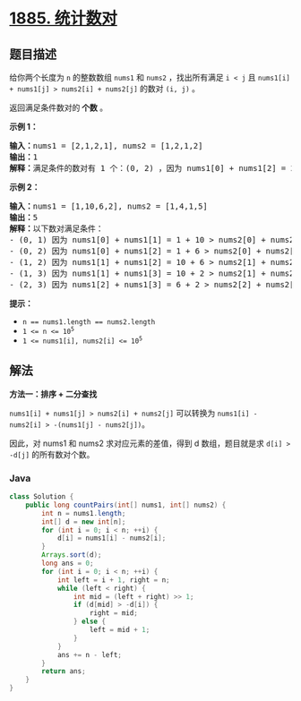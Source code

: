 # [1885. 统计数对](https://leetcode.cn/problems/count-pairs-in-two-arrays)

## 题目描述

<p>给你两个长度为 <code>n</code> 的整数数组 <code>nums1</code>&nbsp;和&nbsp;<code>nums2</code> ，找出所有满足 <code>i &lt; j</code> 且 <code>nums1[i] + nums1[j] &gt; nums2[i] + nums2[j]</code>&nbsp;的数对 <code>(i, j)</code> 。</p>

<p>返回满足条件数对的<strong> 个数</strong> 。</p>

<p><strong>示例 1：</strong></p>

<pre>
<strong>输入：</strong>nums1 = [2,1,2,1], nums2 = [1,2,1,2]
<strong>输出：</strong>1
<strong>解释：</strong>满足条件的数对有 1 个：(0, 2) ，因为 nums1[0] + nums1[2] = 2 + 2 &gt; nums2[0] + nums2[2] = 1 + 1</pre>

<p><strong>示例 2：</strong></p>

<pre>
<strong>输入：</strong>nums1 = [1,10,6,2], nums2 = [1,4,1,5]
<strong>输出：</strong>5
<strong>解释：</strong>以下数对满足条件：
- (0, 1) 因为 nums1[0] + nums1[1] = 1 + 10 &gt; nums2[0] + nums2[1] = 1 + 4
- (0, 2) 因为 nums1[0] + nums1[2] = 1 + 6 &gt; nums2[0] + nums2[2] = 1 + 1
- (1, 2) 因为 nums1[1] + nums1[2] = 10 + 6 &gt; nums2[1] + nums2[2] = 4 + 1
- (1, 3) 因为 nums1[1] + nums1[3] = 10 + 2 &gt; nums2[1] + nums2[3] = 4 + 5
- (2, 3) 因为 nums1[2] + nums1[3] = 6 + 2 &gt; nums2[2] + nums2[3] = 1 + 5
</pre>

<p><strong>提示：</strong></p>

<ul>
	<li><code>n == nums1.length == nums2.length</code></li>
	<li><code>1 &lt;= n &lt;= 10<sup>5</sup></code></li>
	<li><code>1 &lt;= nums1[i], nums2[i] &lt;= 10<sup>5</sup></code></li>
</ul>

## 解法

**方法一：排序 + 二分查找**

`nums1[i] + nums1[j] > nums2[i] + nums2[j]` 可以转换为 `nums1[i] - nums2[i] > -(nums1[j] - nums2[j])`。

因此，对 nums1 和 nums2 求对应元素的差值，得到 d 数组，题目就是求 `d[i] > -d[j]` 的所有数对个数。

### **Java**

```java
class Solution {
    public long countPairs(int[] nums1, int[] nums2) {
        int n = nums1.length;
        int[] d = new int[n];
        for (int i = 0; i < n; ++i) {
            d[i] = nums1[i] - nums2[i];
        }
        Arrays.sort(d);
        long ans = 0;
        for (int i = 0; i < n; ++i) {
            int left = i + 1, right = n;
            while (left < right) {
                int mid = (left + right) >> 1;
                if (d[mid] > -d[i]) {
                    right = mid;
                } else {
                    left = mid + 1;
                }
            }
            ans += n - left;
        }
        return ans;
    }
}
```
